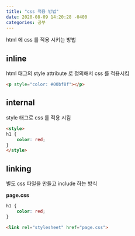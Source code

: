 ```yaml
---
title: "css 적용 방법"     
date: 2020-08-09 14:20:28 -0400
categories: 공부
---
```


html 에 css 를 적용 시키는 방법
## inline
html 태그의 style attribute 로 정의해서 css 를 적용시킴

```html
<p style="color: #00bf8f"></p>
```

## internal
style 태그로 css 를 적용 시킴

```html
<style>
h1 {
    color: red;
}
</style>
```

## linking
별도 css 파일을 만들고 include 하는 방식

**page.css**
```css
h1 {
    color: red;
}
```

```html
<link rel="stylesheet" href="page.css">
```